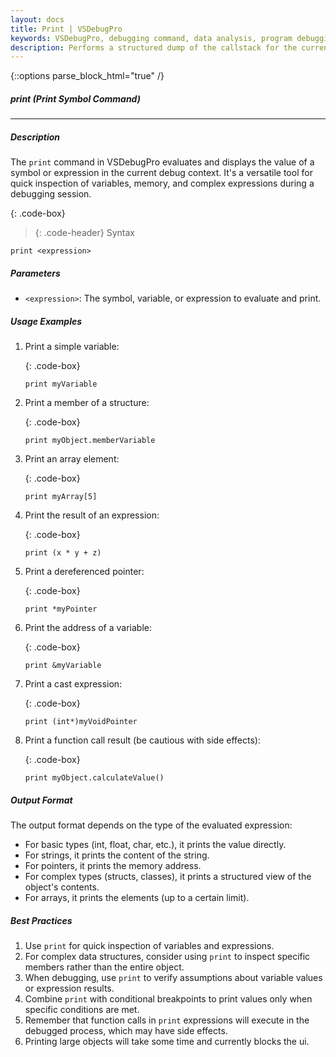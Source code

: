 ```yaml
---
layout: docs
title: Print | VSDebugPro
keywords: VSDebugPro, debugging command, data analysis, program debugging, visual studio debugging, print, print symbol, c++ print
description: Performs a structured dump of the callstack for the current thread or all threads in the debugged process.
---
```

{::options parse_block_html="true" /}

##### print (Print Symbol Command)
---

##### Description
The `print` command in VSDebugPro evaluates and displays the value of a symbol or expression in the current debug context. It's a versatile tool for quick inspection of variables, memory, and complex expressions during a debugging session.

{: .code-box}
>{: .code-header}
>Syntax
```
print <expression>
```

##### Parameters

- `<expression>`: The symbol, variable, or expression to evaluate and print.

##### Usage Examples

1. Print a simple variable:

    {: .code-box}
    ```
    print myVariable
    ```

2. Print a member of a structure:

    {: .code-box}
    ```
    print myObject.memberVariable
    ```

3. Print an array element:

    {: .code-box}
    ```
    print myArray[5]
    ```

4. Print the result of an expression:

    {: .code-box}
    ```
    print (x * y + z)
    ```

5. Print a dereferenced pointer:

    {: .code-box}
    ```
    print *myPointer
    ```

6. Print the address of a variable:

    {: .code-box}
    ```
    print &myVariable
    ```

7. Print a cast expression:

    {: .code-box}
    ```
    print (int*)myVoidPointer
    ```

8. Print a function call result (be cautious with side effects):

    {: .code-box}
    ```
    print myObject.calculateValue()
    ```

##### Output Format

The output format depends on the type of the evaluated expression:

- For basic types (int, float, char, etc.), it prints the value directly.
- For strings, it prints the content of the string.
- For pointers, it prints the memory address.
- For complex types (structs, classes), it prints a structured view of the object's contents.
- For arrays, it prints the elements (up to a certain limit).

##### Best Practices

1. Use `print` for quick inspection of variables and expressions.
2. For complex data structures, consider using `print` to inspect specific members rather than the entire object.
3. When debugging, use `print` to verify assumptions about variable values or expression results.
4. Combine `print` with conditional breakpoints to print values only when specific conditions are met.
5. Remember that function calls in `print` expressions will execute in the debugged process, which may have side effects.
6. Printing large objects will take some time and currently blocks the ui.